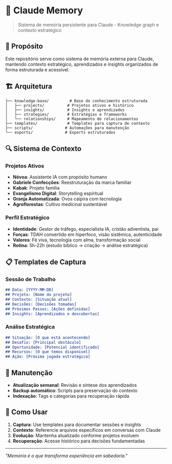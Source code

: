 # 🧠 Claude Memory

> Sistema de memória persistente para Claude - Knowledge graph e contexto estratégico

## 🎯 Propósito

Este repositório serve como sistema de memória externa para Claude, mantendo contexto estratégico, aprendizados e insights organizados de forma estruturada e acessível.

## 🏗️ Arquitetura

```
├── knowledge-base/         # Base de conhecimento estruturada
│   ├── projects/          # Projetos ativos e histórico
│   ├── insights/          # Insights e aprendizados
│   ├── strategies/        # Estratégias e frameworks
│   └── relationships/     # Mapeamento de relacionamentos
├── templates/             # Templates para captura de contexto
├── scripts/              # Automações para manutenção
└── exports/              # Exports estruturados
```

## 🔍 Sistema de Contexto

### Projetos Ativos
- **Névoa**: Assistente IA com propósito humano
- **Gabriele Confecções**: Reestruturação da marca familiar
- **Kabak**: Projeto família
- **Evangelismo Digital**: Storytelling espiritual
- **Granja Automatizada**: Ovos caipira com tecnologia
- **Agroflorestas**: Cultivo medicinal sustentável

### Perfil Estratégico
- **Identidade**: Gestor de tráfego, especialista IA, cristão adventista, pai
- **Forças**: TDAH convertido em hiperfoco, visão sistêmica, autenticidade
- **Valores**: Fé viva, tecnologia com alma, transformação social
- **Rotina**: 5h-22h (estudo bíblico → criação → análise estratégica)

## 📋 Templates de Captura

### Sessão de Trabalho
```markdown
## Data: [YYYY-MM-DD]
## Projeto: [Nome do projeto]
## Contexto: [Situação atual]
## Decisões: [Decisões tomadas]
## Próximos Passos: [Ações definidas]
## Insights: [Aprendizados e descobertas]
```

### Análise Estratégica
```markdown
## Situação: [O que está acontecendo]
## Desafio: [Principal obstáculo]
## Oportunidade: [Potencial identificado]
## Recursos: [O que temos disponível]
## Ação: [Próxima jogada estratégica]
```

## 🔄 Manutenção

- **Atualização semanal**: Revisão e síntese dos aprendizados
- **Backup automático**: Scripts para preservação do contexto
- **Indexação**: Tags e categorias para recuperação rápida

## 🎲 Como Usar

1. **Captura**: Use templates para documentar sessões e insights
2. **Contexto**: Referencie arquivos específicos em conversas com Claude
3. **Evolução**: Mantenha atualizado conforme projetos evoluem
4. **Recuperação**: Acesse histórico para decisões fundamentadas

---

*"Memória é o que transforma experiência em sabedoria."*